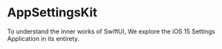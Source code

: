 # AppSettingsKit
 To understand the inner works of SwiftUI, We explore the iOS 15 Settings Application in its entirety. 
